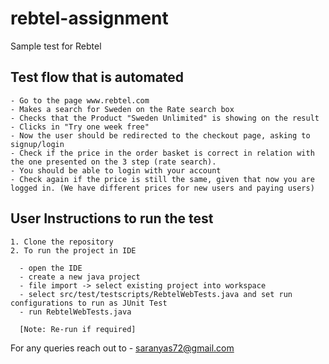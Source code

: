 # rebtel-assignment
Sample test for Rebtel

## Test flow that is automated

    - Go to the page www.rebtel.com
    - Makes a search for Sweden on the Rate search box
    - Checks that the Product "Sweden Unlimited" is showing on the result
    - Clicks in "Try one week free"
    - Now the user should be redirected to the checkout page, asking to signup/login
    - Check if the price in the order basket is correct in relation with the one presented on the 3 step (rate search).
    - You should be able to login with your account
    - Check again if the price is still the same, given that now you are logged in. (We have different prices for new users and paying users)

## User Instructions to run the test

    1. Clone the repository
    2. To run the project in IDE 
    
      - open the IDE
      - create a new java project
      - file import -> select existing project into workspace
      - select src/test/testscripts/RebtelWebTests.java and set run configurations to run as JUnit Test
      - run RebtelWebTests.java 
      
      [Note: Re-run if required]
      
 For any queries reach out to - saranyas72@gmail.com
